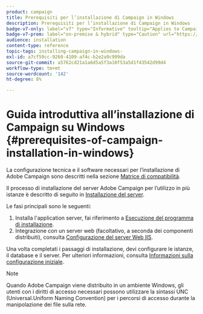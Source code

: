 ```yaml
---
product: campaign
title: Prerequisiti per l’installazione di Campaign in Windows
description: Prerequisiti per l’installazione di Campaign in Windows
badge-v7-only: label="v7" type="Informative" tooltip="Applies to Campaign Classic v7 only"
badge-v7-prem: label="on-premise & hybrid" type="Caution" url="https://experienceleague.adobe.com/docs/campaign-classic/using/installing-campaign-classic/architecture-and-hosting-models/hosting-models-lp/hosting-models.html?lang=en" tooltip="Applies to on-premise and hybrid deployments only"
audience: installation
content-type: reference
topic-tags: installing-campaign-in-windows-
exl-id: a7cf59cc-9260-4109-af4c-b2e2a9c999da
source-git-commit: a5762cd21a1a6d5a5f3a10f53a5d1f43542d99d4
workflow-type: tm+mt
source-wordcount: '142'
ht-degree: 8%

---
```


# Guida introduttiva all’installazione di Campaign su Windows {#prerequisites-of-campaign-installation-in-windows}



La configurazione tecnica e il software necessari per l’installazione di Adobe Campaign sono descritti nella sezione [Matrice di compatibilità](../../rn/using/compatibility-matrix.md).

Il processo di installazione del server Adobe Campaign per l’utilizzo in più istanze è descritto di seguito in [Installazione del server](../../installation/using/installing-the-server.md).

Le fasi principali sono le seguenti:

1. Installa l&#39;application server, fai riferimento a [Esecuzione del programma di installazione](../../installation/using/installing-the-server.md#executing-the-installation-program).
1. Integrazione con un server web (facoltativo, a seconda dei componenti distribuiti), consulta [Configurazione del server Web IIS](../../installation/using/integration-into-a-web-server-for-windows.md#configuring-the-iis-web-server).

Una volta completati i passaggi di installazione, devi configurare le istanze, il database e il server. Per ulteriori informazioni, consulta [Informazioni sulla configurazione iniziale](../../installation/using/about-initial-configuration.md).

>[!NOTE]
>
>Quando Adobe Campaign viene distribuito in un ambiente Windows, gli utenti con i diritti di accesso necessari possono utilizzare la sintassi UNC (Universal.Uniform Naming Convention) per i percorsi di accesso durante la manipolazione dei file sulla rete.
